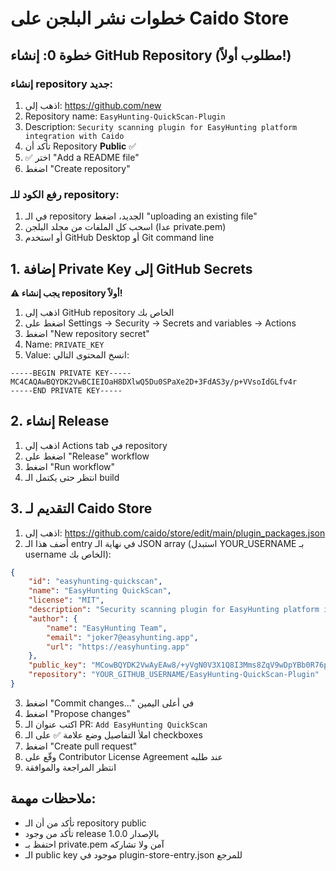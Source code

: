 # خطوات نشر البلجن على Caido Store

## خطوة 0: إنشاء GitHub Repository (مطلوب أولاً!)

### إنشاء repository جديد:

1. اذهب إلى: https://github.com/new
2. Repository name: `EasyHunting-QuickScan-Plugin`
3. Description: `Security scanning plugin for EasyHunting platform integration with Caido`
4. تأكد أن Repository **Public** ✅
5. ✅ اختر "Add a README file"
6. اضغط "Create repository"

### رفع الكود للـ repository:

1. في الـ repository الجديد، اضغط "uploading an existing file"
2. اسحب كل الملفات من مجلد البلجن (عدا private.pem)
3. أو استخدم GitHub Desktop أو Git command line

## 1. إضافة Private Key إلى GitHub Secrets

**⚠️ يجب إنشاء repository أولاً!**

1. اذهب إلى GitHub repository الخاص بك
2. اضغط على Settings → Security → Secrets and variables → Actions
3. اضغط "New repository secret"
4. Name: `PRIVATE_KEY`
5. Value: انسخ المحتوى التالي:

```
-----BEGIN PRIVATE KEY-----
MC4CAQAwBQYDK2VwBCIEIOaH8DXlwQ5Du0SPaXe2D+3FdAS3y/p+VVsoIdGLfv4r
-----END PRIVATE KEY-----
```

## 2. إنشاء Release

1. اذهب إلى Actions tab في repository
2. اضغط على "Release" workflow
3. اضغط "Run workflow"
4. انتظر حتى يكتمل الـ build

## 3. التقديم لـ Caido Store

1. اذهب إلى: https://github.com/caido/store/edit/main/plugin_packages.json
2. أضف هذا الـ entry في نهاية الـ JSON array (استبدل YOUR_USERNAME بـ username الخاص بك):

```json
{
	"id": "easyhunting-quickscan",
	"name": "EasyHunting QuickScan",
	"license": "MIT",
	"description": "Security scanning plugin for EasyHunting platform integration with Caido",
	"author": {
		"name": "EasyHunting Team",
		"email": "joker7@easyhunting.app",
		"url": "https://easyhunting.app"
	},
	"public_key": "MCowBQYDK2VwAyEAw8/+yVgN0V3X1Q8I3Mms8ZqV9wDpYBb0R76p+M3kR0I=",
	"repository": "YOUR_GITHUB_USERNAME/EasyHunting-QuickScan-Plugin"
}
```

3. اضغط "Commit changes..." في أعلى اليمين
4. اضغط "Propose changes"
5. اكتب عنوان الـ PR: `Add EasyHunting QuickScan`
6. املأ التفاصيل وضع علامة ✅ على الـ checkboxes
7. اضغط "Create pull request"
8. وقّع على Contributor License Agreement عند طلبه
9. انتظر المراجعة والموافقة

## ملاحظات مهمة:

- تأكد من أن الـ repository public
- تأكد من وجود release بالإصدار 1.0.0
- احتفظ بـ private.pem آمن ولا تشاركه
- الـ public key موجود في plugin-store-entry.json للمرجع

